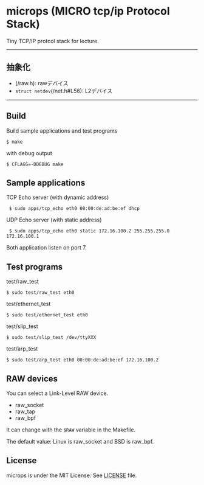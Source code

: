 microps (MICRO tcp/ip Protocol Stack)
=======

Tiny TCP/IP protcol stack for lecture.

---
## 抽象化
- (/raw.h): rawデバイス
- `struct netdev`(/net.h#L56): L2デバイス
---

## Build

Build sample applications and test programs

```
$ make
``` 

with debug output

```
$ CFLAGS=-DDEBUG make
```

## Sample applications

TCP Echo server (with dynamic address)

```
 $ sudo apps/tcp_echo eth0 00:00:de:ad:be:ef dhcp
```

UDP Echo server (with static address)

```
 $ sudo apps/tcp_echo eth0 static 172.16.100.2 255.255.255.0 172.16.100.1
```

Both application listen on port 7.
 
## Test programs

test/raw_test
```
$ sudo test/raw_test eth0
```

test/ethernet_test
```
$ sudo test/ethernet_test eth0
```

test/slip_test
```
$ sudo test/slip_test /dev/ttyXXX
```

test/arp_test
```
$ sudo test/arp_test eth0 00:00:de:ad:be:ef 172.16.100.2
```

## RAW devices

You can select a Link-Level RAW device.

+ raw_socket
+ raw_tap
+ raw_bpf

It can change with the `$RAW` variable in the Makefile.

The default value: Linux is raw_socket and BSD is raw_bpf.

## License

microps is under the MIT License: See [LICENSE](./LICENSE) file.
